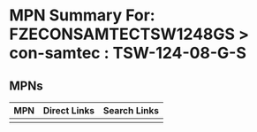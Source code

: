 



# MPN Summary For: FZECONSAMTECTSW1248GS > con-samtec : TSW-124-08-G-S

## MPNs
  

|MPN|Direct Links|Search Links|
| :--- | :--- | :--- |
||||
